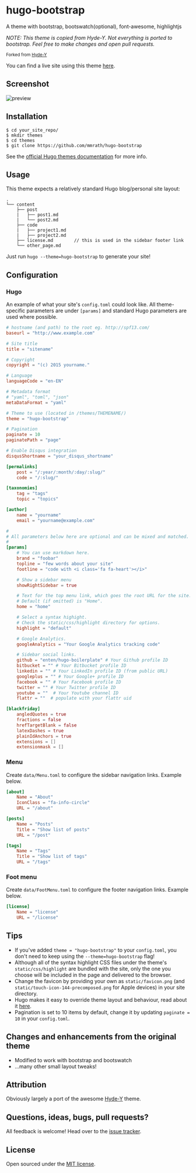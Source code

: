 hugo-bootstrap
==============
A theme with bootstrap, bootswatch(optional), font-awesome, highlightjs

*NOTE: This theme is copied from Hyde-Y. Not everything is ported to bootstrap.
Feel free to make changes and open pull requests.*


<small>Forked from [Hyde-Y](https://github.com/enten/hyde-y)</small>

You can find a live site using this theme [here](http://mmrath.com/).

## Screenshot

![preview](https://github.com/mmrath/hugo-bootstrap/blob/master/images/screenshot.png)

## Installation

```
$ cd your_site_repo/
$ mkdir themes
$ cd themes
$ git clone https://github.com/mmrath/hugo-bootstrap
```

See the [official Hugo themes documentation](http://gohugo.io/themes/installing) for more info.

## Usage

This theme expects a relatively standard Hugo blog/personal site layout:
```
.
└── content
    ├── post
    |   ├── post1.md
    |   └── post2.md
    ├── code
    |   ├── project1.md
    |   ├── project2.md
    ├── license.md        // this is used in the sidebar footer link
    └── other_page.md
```

Just run `hugo --theme=hugo-bootstrap` to generate your site!

## Configuration

### Hugo

An example of what your site's `config.toml` could look like. All theme-specific parameters are under `[params]` and standard Hugo parameters are used where possible.

``` toml
# hostname (and path) to the root eg. http://spf13.com/
baseurl = "http://www.example.com"

# Site title
title = "sitename"

# Copyright
copyright = "(c) 2015 yourname."

# Language
languageCode = "en-EN"

# Metadata format
# "yaml", "toml", "json"
metaDataFormat = "yaml"

# Theme to use (located in /themes/THEMENAME/)
theme = "hugo-bootstrap"

# Pagination
paginate = 10
paginatePath = "page"

# Enable Disqus integration
disqusShortname = "your_disqus_shortname"

[permalinks]
    post = "/:year/:month/:day/:slug/"
    code = "/:slug/"

[taxonomies]
    tag = "tags"
    topic = "topics"

[author]
    name = "yourname"
    email = "yourname@example.com"

#
# All parameters below here are optional and can be mixed and matched.
#
[params]
    # You can use markdown here.
    brand = "foobar"
    topline = "few words about your site"
    footline = "code with <i class='fa fa-heart'></i>"

    # Show a sidebar menu
    showRightSidebar = true

    # Text for the top menu link, which goes the root URL for the site.
    # Default (if omitted) is "Home".
    home = "home"

    # Select a syntax highight.
    # Check the static/css/highlight directory for options.
    highlight = "default"

    # Google Analytics.
    googleAnalytics = "Your Google Analytics tracking code"

    # Sidebar social links.
    github = "enten/hugo-boilerplate" # Your Github profile ID
    bitbucket = "" # Your Bitbucket profile ID
    linkedin = "" # Your LinkedIn profile ID (from public URL)
    googleplus = "" # Your Google+ profile ID
    facebook = "" # Your Facebook profile ID
    twitter = "" # Your Twitter profile ID
    youtube = ""  # Your Youtube channel ID
    flattr = ""  # populate with your flattr uid

[blackfriday]
    angledQuotes = true
    fractions = false
    hrefTargetBlank = false
    latexDashes = true
    plainIdAnchors = true
    extensions = []
    extensionmask = []

```

### Menu

Create `data/Menu.toml` to configure the sidebar navigation links. Example below.

```toml
[about]
    Name = "About"
    IconClass = "fa-info-circle"
    URL = "/about"

[posts]
    Name = "Posts"
    Title = "Show list of posts"
    URL = "/post"

[tags]
    Name = "Tags"
    Title = "Show list of tags"
    URL = "/tags"
```

### Foot menu

Create `data/FootMenu.toml` to configure the footer navigation links. Example below.

```toml
[license]
    Name = "license"
    URL = "/license"
```

## Tips

* If you've added `theme = "hugo-bootstrap"` to your `config.toml`, you don't need to keep using the `--theme=hugo-bootstrap` flag!
* Although all of the syntax highlight CSS files under the theme's `static/css/highlight` are bundled with the site, only the one you choose will be included in the page and delivered to the browser.
* Change the favicon by providing your own as `static/favicon.png` (and `static/touch-icon-144-precomposed.png` for Apple devices) in your site directory.
* Hugo makes it easy to override theme layout and behaviour, read about it [here](http://gohugo.io/themes/customizing).
* Pagination is set to 10 items by default, change it by updating `paginate = 10` in your `config.toml`.

## Changes and enhancements from the original theme

* Modified to work with bootstrap and bootswatch
* ...many other small layout tweaks!

## Attribution

Obviously largely a port of the awesome [Hyde-Y](https://github.com/enten/hyde-y) theme.

## Questions, ideas, bugs, pull requests?

All feedback is welcome! Head over to the [issue tracker](https://github.com/mmrath/hugo-bootstrap/issues).

## License

Open sourced under the [MIT license](https://github.com/enten/hyde-y/blob/master/LICENSE).
